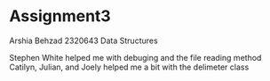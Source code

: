 # Assignment3
Arshia Behzad
2320643
Data Structures

Stephen White helped me with debuging and the file reading method
Catilyn, Julian, and Joely helped me a bit with the delimeter class 